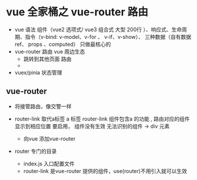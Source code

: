 # vue 全家桶之 vue-router 路由

- vue 语法 组件（vue2 选项式/ vue3 组合式 大型 200行 ）、响应式、生命周期、指令（v-bind: v-model、v-for 、 v-if、v-show）、 三种数据（自有数据ref、 props 、computed）
  只做最核心的
- vue-router 路由 vue 周边生态
  - 跳转到其他页面 路由 
  - 
- vuex/pinia 状态管理

## vue-router
- 将接管路由，像交警一样
- router-link 取代a标签 
  a 标签 
  router-link 组件包含a 的功能 , 路由对应的组件显示到相应位置
  要启用，
  组件没有生效 无法识别的组件 -> div 元素
  - 向vue 添加vue-router 

- router 专门的目录
  - index.js 入口配置文件
  - router-link 是vue-router 提供的组件，use(router)不用引入就可以生效